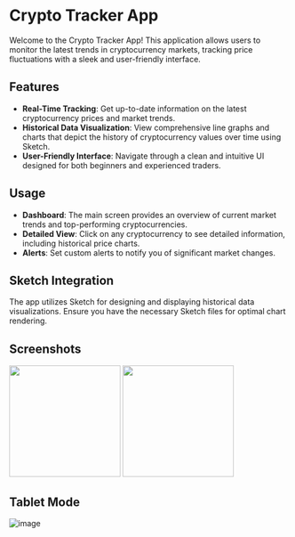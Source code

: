
# Crypto Tracker App

Welcome to the Crypto Tracker App! This application allows users to monitor the latest trends in cryptocurrency markets, tracking price fluctuations with a sleek and user-friendly interface.

## Features

- **Real-Time Tracking**: Get up-to-date information on the latest cryptocurrency prices and market trends.
- **Historical Data Visualization**: View comprehensive line graphs and charts that depict the history of cryptocurrency values over time using Sketch.
- **User-Friendly Interface**: Navigate through a clean and intuitive UI designed for both beginners and experienced traders.

## Usage

- **Dashboard**: The main screen provides an overview of current market trends and top-performing cryptocurrencies.
- **Detailed View**: Click on any cryptocurrency to see detailed information, including historical price charts.
- **Alerts**: Set custom alerts to notify you of significant market changes.

## Sketch Integration

The app utilizes Sketch for designing and displaying historical data visualizations. Ensure you have the necessary Sketch files for optimal chart rendering.

## Screenshots

<p float="left">
  <img src="https://github.com/user-attachments/assets/f3dd5a31-a751-4e6e-8547-560fbb3c0a9c" width="200" />
  <img src="https://github.com/user-attachments/assets/1d6ac971-7e9d-4c69-b79b-97b67bdea84b" width="200" />
</p>

## Tablet Mode

![image](https://github.com/user-attachments/assets/9d8a6a3d-8322-461d-b509-d19fec04db16)


